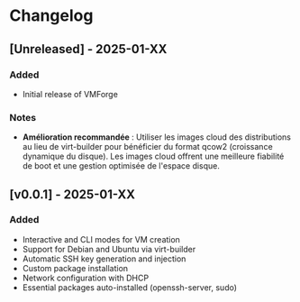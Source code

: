 # Changelog

## [Unreleased] - 2025-01-XX

### Added
- Initial release of VMForge

### Notes
- **Amélioration recommandée** : Utiliser les images cloud des distributions au lieu de virt-builder pour bénéficier du format qcow2 (croissance dynamique du disque). Les images cloud offrent une meilleure fiabilité de boot et une gestion optimisée de l'espace disque.

## [v0.0.1] - 2025-01-XX

### Added
- Interactive and CLI modes for VM creation
- Support for Debian and Ubuntu via virt-builder
- Automatic SSH key generation and injection
- Custom package installation
- Network configuration with DHCP
- Essential packages auto-installed (openssh-server, sudo)
